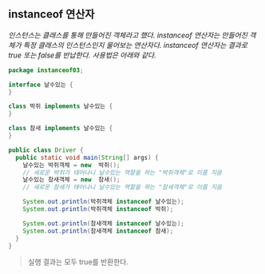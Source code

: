 ## instanceof 연산자

*인스턴스는 클래스를 통해 만들어진 객체라고 했다. instanceof 연산자는 만들어진 객체가 특정 클래스의 인스턴스인지 물어보는 연산자다. instanceof 연산자는 결과로 true 또는 false를 반납한다. 사용법은 아래와 같다.*

```java
package instanceof03;

interface 날수있는 {
}

class 박쥐 implements 날수있는 {
}

class 참새 implements 날수있는 {
}

public class Driver {
  public static void main(String[] args) {
    날수있는 박쥐객체 = new  박쥐();
    // 새로운 박쥐가 태어나니 날수있는 역할을 하는 "박쥐객체"로 이름 지음
    날수있는 참새객체 = new  참새();
    // 새로운 참새가 태어나니 날수있는 역할을 하는 "참새객체"로 이름 지음

    System.out.println(박쥐객체 instanceof 날수있는);
    System.out.println(박쥐객체 instanceof 박쥐);

    System.out.println(참새객체 instanceof 날수있는);
    System.out.println(참새객체 instanceof 참새);
  }
}
```
> 실행 결과는 모두 true를 반환한다.

